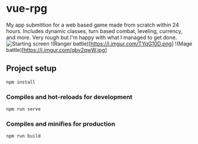 # vue-rpg

My app submittion for a web based game made from scratch within 24 hours. Includes dynamic classes, turn based combat, leveling, currency, and more. Very rough but I'm happy with what I managed to get done.
![Starting screen](https://i.imgur.com/TsPpjHN.jpg)
!(Ranger battle)[https://i.imgur.com/TYqG10D.png]
!(Mage battle)[https://i.imgur.com/qbv2qwW.jpg]



## Project setup
```
npm install
```

### Compiles and hot-reloads for development
```
npm run serve
```

### Compiles and minifies for production
```
npm run build
```


